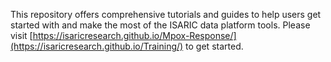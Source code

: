 This repository offers comprehensive tutorials and guides to help users get started with and make the most of the ISARIC data platform tools.
Please visit [https://isaricresearch.github.io/Mpox-Response/](https://isaricresearch.github.io/Training/) to get started.

